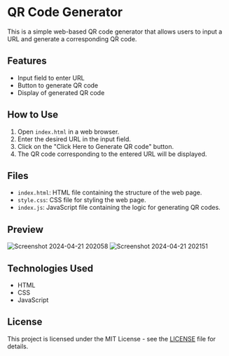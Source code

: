 # QR Code Generator

This is a simple web-based QR code generator that allows users to input a URL and generate a corresponding QR code.

## Features

- Input field to enter URL
- Button to generate QR code
- Display of generated QR code

## How to Use

1. Open `index.html` in a web browser.
2. Enter the desired URL in the input field.
3. Click on the "Click Here to Generate QR code" button.
4. The QR code corresponding to the entered URL will be displayed.

## Files

- `index.html`: HTML file containing the structure of the web page.
- `style.css`: CSS file for styling the web page.
- `index.js`: JavaScript file containing the logic for generating QR codes.

## Preview

![Screenshot 2024-04-21 202058](https://github.com/sanjay-1458/JavaScript-Projects/assets/121040100/a55865c0-ab61-4de0-bbaa-7adbeea20bb1)
![Screenshot 2024-04-21 202151](https://github.com/sanjay-1458/JavaScript-Projects/assets/121040100/9faa7535-f876-4489-bf83-df4c5380aedb)



## Technologies Used

- HTML
- CSS
- JavaScript

## License

This project is licensed under the MIT License - see the [LICENSE](LICENSE) file for details.

